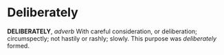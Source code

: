 # Deliberately

**DELIBERATELY**, _adverb_ With careful consideration, or deliberation; circumspectly; not hastily or rashly; slowly. This purpose was _deliberately_ formed.